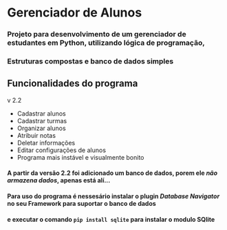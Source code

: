 # Gerenciador de Alunos
### Projeto para desenvolvimento de um gerenciador de estudantes em Python, utilizando lógica de programação,
### Estruturas compostas e banco de dados simples

## Funcionalidades do programa
v 2.2
 
* Cadastrar alunos 
* Cadastrar turmas
* Organizar alunos
* Atribuir notas
* Deletar informações
* Editar configurações de alunos
* Programa mais instável e visualmente bonito
#### A partir da versão **2.2** foi adicionado um banco de dados, porem ele _não armazena dados_, apenas está alí...

#### Para uso do programa é nessesário instalar o plugin _Database Navigator_ no seu Framework para suportar o banco de dados
#### e executar o comando `pip install sqlite` para instalar o modulo **SQlite**
